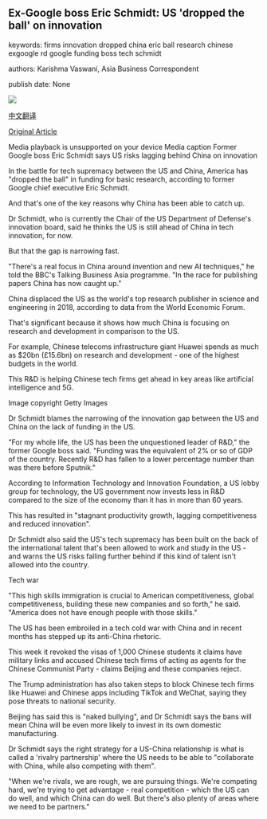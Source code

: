 ## Ex-Google boss Eric Schmidt: US 'dropped the ball' on innovation

keywords: firms innovation dropped china eric ball research chinese exgoogle rd google funding boss tech schmidt

authors: Karishma Vaswani, Asia Business Correspondent

publish date: None

![](https://ichef.bbci.co.uk/images/ic/1024x576/p08r2g8q.jpg)

[中文翻译](Ex-Google%20boss%20Eric%20Schmidt%3A%20US%20%27dropped%20the%20ball%27%20on%20innovation_zh.md)

[Original Article](https://www.bbc.com/news/business-54100001)

Media playback is unsupported on your device Media caption Former Google boss Eric Schmidt says US risks lagging behind China on innovation

In the battle for tech supremacy between the US and China, America has "dropped the ball" in funding for basic research, according to former Google chief executive Eric Schmidt.

And that's one of the key reasons why China has been able to catch up.

Dr Schmidt, who is currently the Chair of the US Department of Defense's innovation board, said he thinks the US is still ahead of China in tech innovation, for now.

But that the gap is narrowing fast.

"There's a real focus in China around invention and new AI techniques," he told the BBC's Talking Business Asia programme. "In the race for publishing papers China has now caught up."

China displaced the US as the world's top research publisher in science and engineering in 2018, according to data from the World Economic Forum.

That's significant because it shows how much China is focusing on research and development in comparison to the US.

For example, Chinese telecoms infrastructure giant Huawei spends as much as $20bn (£15.6bn) on research and development - one of the highest budgets in the world.

This R&D is helping Chinese tech firms get ahead in key areas like artificial intelligence and 5G.

Image copyright Getty Images

Dr Schmidt blames the narrowing of the innovation gap between the US and China on the lack of funding in the US.

"For my whole life, the US has been the unquestioned leader of R&D," the former Google boss said. "Funding was the equivalent of 2% or so of GDP of the country. Recently R&D has fallen to a lower percentage number than was there before Sputnik."

According to Information Technology and Innovation Foundation, a US lobby group for technology, the US government now invests less in R&D compared to the size of the economy than it has in more than 60 years.

This has resulted in "stagnant productivity growth, lagging competitiveness and reduced innovation".

Dr Schmidt also said the US's tech supremacy has been built on the back of the international talent that's been allowed to work and study in the US - and warns the US risks falling further behind if this kind of talent isn't allowed into the country.

Tech war

"This high skills immigration is crucial to American competitiveness, global competitiveness, building these new companies and so forth," he said. "America does not have enough people with those skills."

The US has been embroiled in a tech cold war with China and in recent months has stepped up its anti-China rhetoric.

This week it revoked the visas of 1,000 Chinese students it claims have military links and accused Chinese tech firms of acting as agents for the Chinese Communist Party - claims Beijing and these companies reject.

The Trump administration has also taken steps to block Chinese tech firms like Huawei and Chinese apps including TikTok and WeChat, saying they pose threats to national security.

Beijing has said this is "naked bullying", and Dr Schmidt says the bans will mean China will be even more likely to invest in its own domestic manufacturing.

Dr Schmidt says the right strategy for a US-China relationship is what is called a 'rivalry partnership' where the US needs to be able to "collaborate with China, while also competing with them".

"When we're rivals, we are rough, we are pursuing things. We're competing hard, we're trying to get advantage - real competition - which the US can do well, and which China can do well. But there's also plenty of areas where we need to be partners."